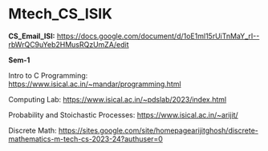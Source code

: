 # Mtech_CS_ISIK

**CS_Email_ISI:** https://docs.google.com/document/d/1oE1ml15rUiTnMaY_rI--rbWrQC9uYeb2HMusRQzUmZA/edit

**Sem-1**

Intro to C Programming:
https://www.isical.ac.in/~mandar/programming.html

Computing Lab: https://www.isical.ac.in/~pdslab/2023/index.html

Probability and Stoichastic Processes: https://www.isical.ac.in/~arijit/

Discrete Math:
https://sites.google.com/site/homepagearijitghosh/discrete-mathematics-m-tech-cs-2023-24?authuser=0